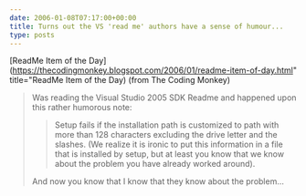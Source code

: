 ```yaml
---
date: 2006-01-08T07:17:00+00:00
title: Turns out the VS 'read me' authors have a sense of humour...
type: posts
---
```

[ReadMe Item of the Day](https://thecodingmonkey.blogspot.com/2006/01/readme-item-of-day.html" title="ReadMe Item of the Day) (from The Coding Monkey)

> Was reading the Visual Studio 2005 SDK Readme and happened upon this rather humorous note:
>
> > Setup fails if the installation path is customized to path with more than 128 characters excluding the drive letter and the slashes. (We realize it is ironic to put this information in a file that is installed by setup, but at least you know that we know about the problem you have already worked around).
>
> And now you know that I know that they know about the problem...
